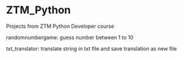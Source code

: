 # ZTM_Python
Projects from ZTM Python Developer course


randomnumbergame: guess number between 1 to 10

txt_translator: translate string in txt file and save translation as new file
